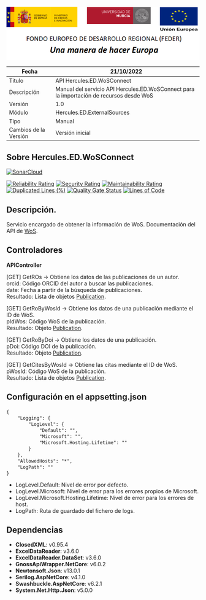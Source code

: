 ![](../../../Docs/media/CabeceraDocumentosMD.png)

| Fecha         | 21/10/2022                                                  |
| ------------- | ------------------------------------------------------------ |
|Titulo|API Hercules.ED.WoSConnect| 
|Descripción|Manual del servicio API Hercules.ED.WoSConnect para la importación de recursos desde WoS|
|Versión|1.0|
|Módulo|Hercules.ED.ExternalSources|
|Tipo|Manual|
|Cambios de la Versión|Versión inicial |

## Sobre Hercules.ED.WoSConnect

[![SonarCloud](https://sonarcloud.io/images/project_badges/sonarcloud-white.svg)](https://sonarcloud.io/summary/new_code?id=Hercules.ED.WoSConnect)

[![Reliability Rating](https://sonarcloud.io/api/project_badges/measure?project=Hercules.ED.WoSConnect&metric=reliability_rating)](https://sonarcloud.io/summary/new_code?id=Hercules.ED.WoSConnect)
[![Security Rating](https://sonarcloud.io/api/project_badges/measure?project=Hercules.ED.WoSConnect&metric=security_rating)](https://sonarcloud.io/summary/new_code?id=Hercules.ED.WoSConnect)
[![Maintainability Rating](https://sonarcloud.io/api/project_badges/measure?project=Hercules.ED.WoSConnect&metric=sqale_rating)](https://sonarcloud.io/summary/new_code?id=Hercules.ED.WoSConnect)
[![Duplicated Lines (%)](https://sonarcloud.io/api/project_badges/measure?project=Hercules.ED.WoSConnect&metric=duplicated_lines_density)](https://sonarcloud.io/summary/new_code?id=Hercules.ED.WoSConnect)
[![Quality Gate Status](https://sonarcloud.io/api/project_badges/measure?project=Hercules.ED.WoSConnect&metric=alert_status)](https://sonarcloud.io/summary/new_code?id=Hercules.ED.WoSConnect)
[![Lines of Code](https://sonarcloud.io/api/project_badges/measure?project=Hercules.ED.WoSConnect&metric=ncloc)](https://sonarcloud.io/summary/new_code?id=Hercules.ED.WoSConnect)

## Descripción.
Servicio encargado de obtener la información de WoS. Documentación del API de [WoS](https://api.clarivate.com/swagger-ui/?url=https%3A%2F%2Fdeveloper.clarivate.com%2Fapis%2Fwos%2Fswagger). 

## Controladores

**APIController**  

[GET] GetROs -> Obtiene los datos de las publicaciones de un autor.  
orcid: Código ORCID del autor a buscar las publicaciones.  
date: Fecha a partir de la búsqueda de publicaciones.  
Resultado: Lista de objetos [Publication](https://github.com/HerculesCRUE/HerculesED/blob/main/src/Hercules.ED.ExternalSources/Hercules.ED.WoSConnect/ROs/WoS/Models/ROPublicationModel.cs).  

[GET] GetRoByWosId -> Obtiene los datos de una publicación mediante el ID de WoS.  
pIdWos: Código WoS de la publicación.  
Resultado: Objeto [Publication](https://github.com/HerculesCRUE/HerculesED/blob/main/src/Hercules.ED.ExternalSources/Hercules.ED.WoSConnect/ROs/WoS/Models/ROPublicationModel.cs).  

[GET] GetRoByDoi -> Obtiene los datos de una publicación.  
pDoi: Código DOI de la publicación.  
Resultado: Objeto [Publication](https://github.com/HerculesCRUE/HerculesED/blob/main/src/Hercules.ED.ExternalSources/Hercules.ED.WoSConnect/ROs/WoS/Models/ROPublicationModel.cs).  

[GET] GetCitesByWosId -> Obtiene las citas mediante el ID de WoS.  
pWosId: Código WoS de la publicación.  
Resultado: Lista de objetos [Publication](https://github.com/HerculesCRUE/HerculesED/blob/main/src/Hercules.ED.ExternalSources/Hercules.ED.WoSConnect/ROs/WoS/Models/ROPublicationModel.cs).    

## Configuración en el appsetting.json
```json{
{
	"Logging": {
		"LogLevel": {
			"Default": "",
			"Microsoft": "",
			"Microsoft.Hosting.Lifetime": ""
		}
	},
	"AllowedHosts": "*",
	"LogPath": ""
}
```

- LogLevel.Default: Nivel de error por defecto.
- LogLevel.Microsoft: Nivel de error para los errores propios de Microsoft.
- LogLevel.Microsoft.Hosting.Lifetime: Nivel de error para los errores de host.
- LogPath: Ruta de guardado del fichero de logs.

## Dependencias
- **ClosedXML**: v0.95.4
- **ExcelDataReader**: v3.6.0
- **ExcelDataReader.DataSet**: v3.6.0
- **GnossApiWrapper.NetCore**: v6.0.2
- **Newtonsoft.Json**: v13.0.1
- **Serilog.AspNetCore**: v4.1.0
- **Swashbuckle.AspNetCore**: v6.2.1
- **System.Net.Http.Json**: v5.0.0
